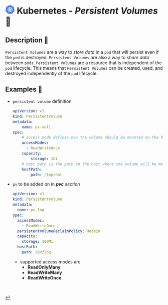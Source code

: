 # <img src="../../00-resources/img/k8s.png" width="30px"> **Kubernetes** - ***Persistent Volumes*** 🏰

## **Description** 👀

`Persistent Volumes` are a way to *store data* in a `pod` that will persist even if the `pod` is destroyed. `Persistent Volumes` are also a way to *share data* between `pods`. `Persistent Volumes` are a resource that is independent of the `pod` lifecycle. This means that `Persistent Volumes` can be created, used, and destroyed independently of the `pod` lifecycle.

<!-- <br />

## **Basic** `Commands` 📝

<br /> -->

## **Examples** 🧩

* `persistent volume` definition

    ```yaml
    apiVersion: v1
    kind: PersistentVolume
    metadata:
        name: pv-vol1
    spec:
        # access mode defines how the volume should be mounted on the host
        accessModes:
          - ReadWriteOnce
        capacity:
            storage: 1Gi
        # host path is the path on the host where the volume will be mounted, there are other types of volumes
        hostPath:
            path: /tmp/dat
    ```

* `pv` to be added on in ***pvc** section*

  ```yaml
  apiVersion: v1
  kind: PersistentVolume
  metadata:
    name: pv-log
  spec:
    accessModes:
      - ReadWriteOnce
    persistentVolumeReclaimPolicy: Retain
    capacity:
      storage: 100Mi
    hostPath:
      path: /pv/log
  ```

  * supported access modes are
    * **ReadOnlyMany**
    * **ReadWriteMany**
    * **ReadWriteOnce**

<br />

[↩️](../README.md)
